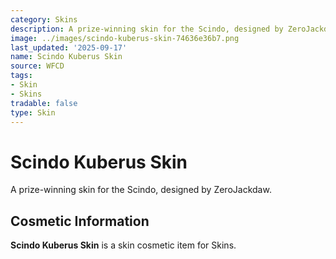 ```yaml
---
category: Skins
description: A prize-winning skin for the Scindo, designed by ZeroJackdaw.
image: ../images/scindo-kuberus-skin-74636e36b7.png
last_updated: '2025-09-17'
name: Scindo Kuberus Skin
source: WFCD
tags:
- Skin
- Skins
tradable: false
type: Skin
---
```


# Scindo Kuberus Skin

A prize-winning skin for the Scindo, designed by ZeroJackdaw.

## Cosmetic Information

**Scindo Kuberus Skin** is a skin cosmetic item for Skins.

